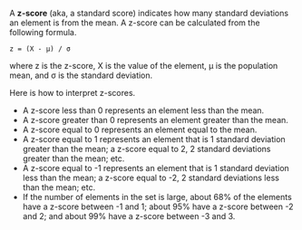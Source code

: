 A __z-score__ (aka, a standard score) indicates how many standard deviations an element is from the mean. A z-score can be calculated from the following formula.

```
z = (X - μ) / σ
```

where z is the z-score, X is the value of the element, μ is the population mean, and σ is the standard deviation.

Here is how to interpret z-scores.

* A z-score less than 0 represents an element less than the mean.  
* A z-score greater than 0 represents an element greater than the mean.  
* A z-score equal to 0 represents an element equal to the mean.  
* A z-score equal to 1 represents an element that is 1 standard deviation greater than the mean; a z-score equal to 2, 2 standard deviations greater than the mean; etc.  
* A z-score equal to -1 represents an element that is 1 standard deviation less than the mean; a z-score equal to -2, 2 standard deviations less than the mean; etc.  
* If the number of elements in the set is large, about 68% of the elements have a z-score between -1 and 1; about 95% have a z-score between -2 and 2; and about 99% have a z-score between -3 and 3.  
